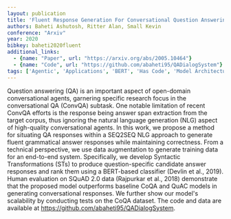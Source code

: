 ```yaml
---
layout: publication
title: 'Fluent Response Generation For Conversational Question Answering'
authors: Baheti Ashutosh, Ritter Alan, Small Kevin
conference: "Arxiv"
year: 2020
bibkey: baheti2020fluent
additional_links:
  - {name: "Paper", url: "https://arxiv.org/abs/2005.10464"}
  - {name: "Code", url: "https://github.com/abaheti95/QADialogSystem"}
tags: ['Agentic', 'Applications', 'BERT', 'Has Code', 'Model Architecture', 'Training Techniques']
---
```

Question answering (QA) is an important aspect of open-domain conversational agents, garnering specific research focus in the conversational QA (ConvQA) subtask. One notable limitation of recent ConvQA efforts is the response being answer span extraction from the target corpus, thus ignoring the natural language generation (NLG) aspect of high-quality conversational agents. In this work, we propose a method for situating QA responses within a SEQ2SEQ NLG approach to generate fluent grammatical answer responses while maintaining correctness. From a technical perspective, we use data augmentation to generate training data for an end-to-end system. Specifically, we develop Syntactic Transformations (STs) to produce question-specific candidate answer responses and rank them using a BERT-based classifier (Devlin et al., 2019). Human evaluation on SQuAD 2.0 data (Rajpurkar et al., 2018) demonstrate that the proposed model outperforms baseline CoQA and QuAC models in generating conversational responses. We further show our model's scalability by conducting tests on the CoQA dataset. The code and data are available at https://github.com/abaheti95/QADialogSystem.
